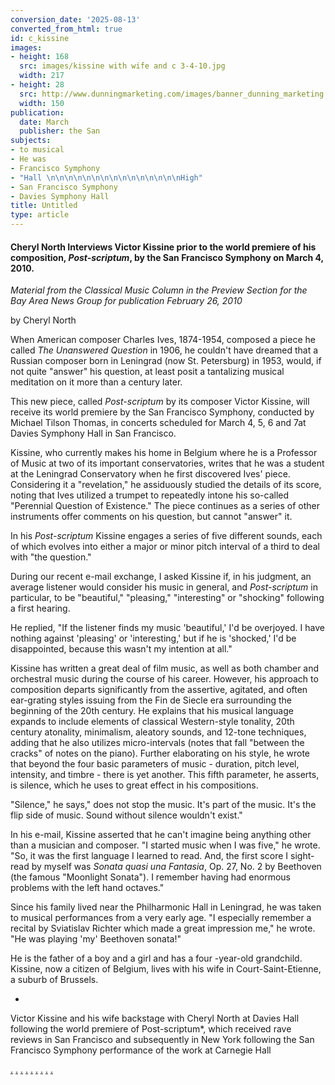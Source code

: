 ```yaml
---
conversion_date: '2025-08-13'
converted_from_html: true
id: c_kissine
images:
- height: 168
  src: images/kissine with wife and c 3-4-10.jpg
  width: 217
- height: 28
  src: http://www.dunningmarketing.com/images/banner_dunning_marketing.gif
  width: 150
publication:
  date: March
  publisher: the San
subjects:
- to musical
- He was
- Francisco Symphony
- "Hall \n\n\n\n\n\n\n\n\n\n\n\n\n\n\nHigh"
- San Francisco Symphony
- Davies Symphony Hall
title: Untitled
type: article
---
```


#### **Cheryl North Interviews Victor Kissine prior to the world premiere of his composition, *Post-scriptum*, by the San Francisco Symphony on March 4, 2010.**

*Material from the Classical Music Column in the Preview Section for the Bay Area News Group for publication February 26, 2010*

by Cheryl North

When American composer Charles Ives, 1874-1954, composed a piece he called *The Unanswered Question* in 1906, he couldn't have dreamed that a Russian composer born in Leningrad (now St. Petersburg) in 1953, would, if not quite "answer" his question, at least posit a tantalizing musical meditation on it more than a century later.

 This new piece, called *Post-scriptum* by its composer Victor Kissine, will receive its world premiere by the San Francisco Symphony, conducted by Michael Tilson Thomas, in concerts scheduled for March 4, 5, 6 and 7at Davies Symphony Hall in San Francisco.

 Kissine, who currently makes his home in Belgium where he is a Professor of Music at two of its important conservatories, writes that he was a student at the Leningrad Conservatory when he first discovered Ives' piece. Considering it a "revelation," he assiduously studied the details of its score, noting that Ives utilized a trumpet to repeatedly intone his so-called "Perennial Question of Existence." The piece continues as a series of other instruments offer comments on his question, but cannot "answer" it.

 In his *Post-scriptum* Kissine engages a series of five different sounds, each of which evolves into either a major or minor pitch interval of a third to deal with "the question."

 During our recent e-mail exchange, I asked Kissine if, in his judgment, an average listener would consider his music in general, and *Post-scriptum* in particular, to be "beautiful," "pleasing," "interesting" or "shocking" following a first hearing.

 He replied, "If the listener finds my music 'beautiful,' I'd be overjoyed. I have nothing against 'pleasing' or 'interesting,' but if he is 'shocked,' I'd be disappointed, because this wasn't my intention at all."

 Kissine has written a great deal of film music, as well as both chamber and orchestral music during the course of his career. However, his approach to composition departs significantly from the assertive, agitated, and often ear-grating styles issuing from the Fin de Siecle era surrounding the beginning of the 20th century. He explains that his musical language expands to include elements of classical Western-style tonality, 20th century atonality, minimalism, aleatory sounds, and 12-tone techniques, adding that he also utilizes micro-intervals (notes that fall "between the cracks" of notes on the piano). Further elaborating on his style, he wrote that beyond the four basic parameters of music - duration, pitch level, intensity, and timbre - there is yet another. This fifth parameter, he asserts, is silence, which he uses to great effect in his compositions.

 "Silence," he says," does not stop the music. It's part of the music. It's the flip side of music. Sound without silence wouldn't exist."

 In his e-mail, Kissine asserted that he can't imagine being anything other than a musician and composer. "I started music when I was five," he wrote. "So, it was the first language I learned to read. And, the first score I sight-read by myself was *Sonata quasi una Fantasia*, Op. 27, No. 2 by Beethoven (the famous "Moonlight Sonata"). I remember having had enormous problems with the left hand octaves."

 Since his family lived near the Philharmonic Hall in Leningrad, he was taken to musical performances from a very early age. "I especially remember a recital by Sviatislav Richter which made a great impression me," he wrote. "He was playing 'my' Beethoven sonata!"

 He is the father of a boy and a girl and has a four -year-old grandchild. Kissine, now a citizen of Belgium, lives with his wife in Court-Saint-Etienne, a suburb of Brussels.

*

Victor Kissine and his wife backstage with Cheryl North at Davies Hall following the
world premiere of Post-scriptum*,
 which received rave reviews in San Francisco
and subsequently in New York following the San Francisco Symphony performance
 of the work at Carnegie Hall

[.](http://www.dunningmarketing.com)
[.](http://www.witnessamerica.com)
[.](http://www.witnessamerica.com/camcorders)
[.](http://www.ksql.com)
[.](http://www.ascendaviation.com)
[.](http://www.echovalleysupply.com)
[.](http://www.northworks.net)
[.](http://www.attainia.com)
[.](http://www.briandunning.com)